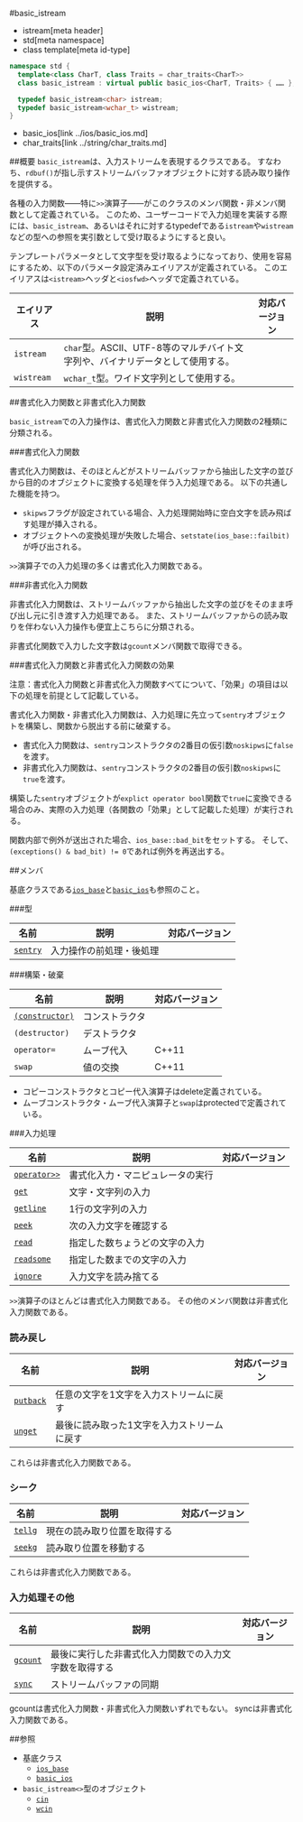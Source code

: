 #basic_istream
* istream[meta header]
* std[meta namespace]
* class template[meta id-type]

```cpp
namespace std {
  template<class CharT, class Traits = char_traits<CharT>>
  class basic_istream : virtual public basic_ios<CharT, Traits> { …… };

  typedef basic_istream<char> istream;
  typedef basic_istream<wchar_t> wistream;
}
```
* basic_ios[link ../ios/basic_ios.md]
* char_traits[link ../string/char_traits.md]

##概要
`basic_istream`は、入力ストリームを表現するクラスである。
すなわち、`rdbuf()`が指し示すストリームバッファオブジェクトに対する読み取り操作を提供する。

各種の入力関数——特に`>>`演算子——がこのクラスのメンバ関数・非メンバ関数として定義されている。
このため、ユーザーコードで入力処理を実装する際には、`basic_istream`、あるいはそれに対するtypedefである`istream`や`wistream`などの型への参照を実引数として受け取るようにすると良い。

テンプレートパラメータとして文字型を受け取るようになっており、使用を容易にするため、以下のパラメータ設定済みエイリアスが定義されている。
このエイリアスは`<istream>`ヘッダと`<iosfwd>`ヘッダで定義されている。

| エイリアス | 説明 | 対応バージョン |
|------------|------|----------------|
| `istream`  | `char`型。ASCII、UTF-8等のマルチバイト文字列や、バイナリデータとして使用する。 | |
| `wistream` | `wchar_t`型。ワイド文字列として使用する。                                      | |

##書式化入力関数と非書式化入力関数

`basic_istream`での入力操作は、書式化入力関数と非書式化入力関数の2種類に分類される。

###書式化入力関数

書式化入力関数は、そのほとんどがストリームバッファから抽出した文字の並びから目的のオブジェクトに変換する処理を伴う入力処理である。
以下の共通した機能を持つ。

- `skipws`フラグが設定されている場合、入力処理開始時に空白文字を読み飛ばす処理が挿入される。
- オブジェクトへの変換処理が失敗した場合、`setstate(ios_base::failbit)`が呼び出される。

`>>`演算子での入力処理の多くは書式化入力関数である。

###非書式化入力関数

非書式化入力関数は、ストリームバッファから抽出した文字の並びをそのまま呼び出し元に引き渡す入力処理である。
また、ストリームバッファからの読み取りを伴わない入力操作も便宜上こちらに分類される。

非書式化関数で入力した文字数は`gcount`メンバ関数で取得できる。

###書式化入力関数と非書式化入力関数の効果

注意：書式化入力関数と非書式化入力関数すべてについて、「効果」の項目は以下の処理を前提として記載している。

書式化入力関数・非書式化入力関数は、入力処理に先立って`sentry`オブジェクトを構築し、関数から脱出する前に破棄する。

- 書式化入力関数は、`sentry`コンストラクタの2番目の仮引数`noskipws`に`false`を渡す。
- 非書式化入力関数は、`sentry`コンストラクタの2番目の仮引数`noskipws`に`true`を渡す。

構築した`sentry`オブジェクトが`explict operator bool`関数で`true`に変換できる場合のみ、実際の入力処理（各関数の「効果」として記載した処理）が実行される。

関数内部で例外が送出された場合、`ios_base::bad_bit`をセットする。
そして、`(exceptions() & bad_bit) != 0`であれば例外を再送出する。

##メンバ

基底クラスである[`ios_base`](../ios/ios_base.md)と[`basic_ios`](../ios/basic_ios.md)も参照のこと。

###型

| 名前                                | 説明                     | 対応バージョン |
|-------------------------------------|--------------------------|----------------|
| [`sentry`](basic_istream/sentry.md) | 入力操作の前処理・後処理 |                |

###構築・破棄

| 名前                                              | 説明           | 対応バージョン |
|---------------------------------------------------|----------------|----------------|
| [`(constructor)`](basic_istream/op_constructor.md) | コンストラクタ |                |
| `(destructor)`                                    | デストラクタ   |                |
| `operator=`                                       | ムーブ代入     | C++11          |
| `swap`                                            | 値の交換       | C++11          |

- コピーコンストラクタとコピー代入演算子はdelete定義されている。
- ムーブコンストラクタ・ムーブ代入演算子と`swap`はprotectedで定義されている。

###入力処理

| 名前                                        | 説明                             | 対応バージョン |
|---------------------------------------------|----------------------------------|----------------|
| [`operator>>`](basic_istream/op_istream.md) | 書式化入力・マニピュレータの実行 |                |
| [`get`](basic_istream/get.md)               | 文字・文字列の入力               |                |
| [`getline`](basic_istream/getline.md)       | 1行の文字列の入力                |                |
| [`peek`](basic_istream/peek.md)             | 次の入力文字を確認する           |                |
| [`read`](basic_istream/read.md)             | 指定した数ちょうどの文字の入力   |                |
| [`readsome`](basic_istream/readsome.md)     | 指定した数までの文字の入力       |                |
| [`ignore`](basic_istream/ignore.md)         | 入力文字を読み捨てる             |                |

`>>`演算子のほとんどは書式化入力関数である。
その他のメンバ関数は非書式化入力関数である。

### 読み戻し
| 名前                                  | 説明                                        | 対応バージョン |
|---------------------------------------|---------------------------------------------|----------------|
| [`putback`](basic_istream/putback.md) | 任意の文字を1文字を入力ストリームに戻す     |                |
| [`unget`](basic_istream/unget.md)     | 最後に読み取った1文字を入力ストリームに戻す |                |

これらは非書式化入力関数である。

### シーク
| 名前                              | 説明                         | 対応バージョン |
|-----------------------------------|------------------------------|----------------|
| [`tellg`](basic_istream/tellg.md) | 現在の読み取り位置を取得する |                |
| [`seekg`](basic_istream/seekg.md) | 読み取り位置を移動する       |                |

これらは非書式化入力関数である。

### 入力処理その他

| 名前                                | 説明                                                   | 対応バージョン |
|-------------------------------------|--------------------------------------------------------|----------------|
| [`gcount`](basic_istream/gcount.md) | 最後に実行した非書式化入力関数での入力文字数を取得する |                |
| [`sync`](basic_istream/sync.md)     | ストリームバッファの同期                               |                |

gcountは書式化入力関数・非書式化入力関数いずれでもない。
syncは非書式化入力関数である。

##参照

- 基底クラス
    - [`ios_base`](../ios/ios_base.md)
    - [`basic_ios`](../ios/basic_ios.md)
- `basic_istream<>`型のオブジェクト
    - [`cin`](../iostream/cin.md)
    - [`wcin`](../iostream/wcin.md.nolink)
